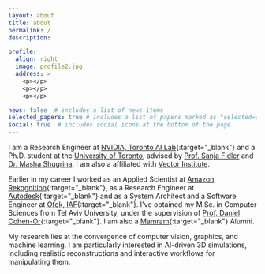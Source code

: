 ```yaml
---
layout: about
title: about
permalink: /
description:

profile:
  align: right
  image: profile2.jpg
  address: >
    <p></p>
    <p></p>
    <p></p>

news: false  # includes a list of news items
selected_papers: true # includes a list of papers marked as "selected={true}"
social: true  # includes social icons at the bottom of the page
---
```


I am a Research Engineer at [NVIDIA, Toronto AI Lab](https://nv-tlabs.github.io/){:target="\_blank"} and a Ph.D. student at the [University of Toronto](https://web.cs.toronto.edu/), advised by [Prof. Sanja Fidler](https://www.cs.utoronto.ca/~fidler/) and [Dr. Masha Shugrina](https://shumash.com/research). I am also a affiliated with [Vector Institute](https://vectorinstitute.ai/).

Earlier in my career I worked as an Applied Scientist at [Amazon Rekognition](https://aws.amazon.com/rekognition/){:target="\_blank"}, as a Research Engineer at [Autodesk](https://www.autodesk.com/){:target="\_blank"} and as a System Architect and a Software Engineer at [Ofek, IAF](https://en.wikipedia.org/wiki/Ofek_unit){:target="\_blank"}. I've obtained my M.Sc. in Computer Sciences from Tel Aviv University, under the supervision of [Prof. Daniel Cohen-Or](https://www.cs.tau.ac.il/~dcor/index.html){:target="\_blank"}. I am also a [Mamram](https://www.mamram.tech/){:target="\_blank"} Alumni.

My research lies at the convergence of computer vision, graphics, and machine learning. I am particularly interested in AI-driven 3D simulations, including realistic reconstructions and interactive workflows for manipulating them.
